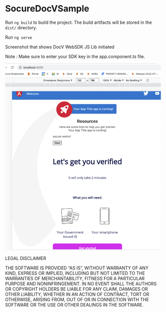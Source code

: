 # SocureDocVSample

Run `ng build` to build the project. The build artifacts will be stored in the `dist/` directory.

Run `ng serve`

Screenshot that shows DocV WebSDK JS Lib initiated

Note : Make sure to enter your SDK key in the app.component.ts file.

<img src="https://github.com/buraksocure/SocureDocVWebSDKJSLib_AngularSample/blob/36a8bf5ee0a700c86970f301653041db3e9fb16e/readmeimage.png"/>

LEGAL DISCLAIMER

THE SOFTWARE IS PROVIDED “AS IS”, WITHOUT WARRANTY OF ANY KIND, EXPRESS OR IMPLIED, INCLUDING BUT NOT LIMITED TO THE WARRANTIES OF MERCHANTABILITY, FITNESS FOR A PARTICULAR PURPOSE AND NONINFRINGEMENT. IN NO EVENT SHALL THE AUTHORS OR COPYRIGHT HOLDERS BE LIABLE FOR ANY CLAIM, DAMAGES OR OTHER LIABILITY, WHETHER IN AN ACTION OF CONTRACT, TORT OR OTHERWISE, ARISING FROM, OUT OF OR IN CONNECTION WITH THE SOFTWARE OR THE USE OR OTHER DEALINGS IN THE SOFTWARE.
